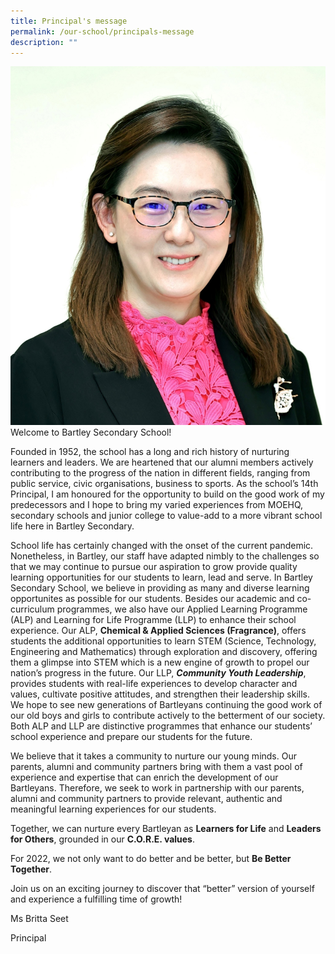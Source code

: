 ```yaml
---
title: Principal's message
permalink: /our-school/principals-message
description: ""
---
```

<div>
<div style="float: left">
<img src="/images/MsBrittaSeet%20cropped.jpg">	
	
</div>
<div>

Welcome to Bartley Secondary School!

Founded in 1952, the school has a long and rich history of nurturing learners and leaders. We are heartened that our alumni members actively contributing to the progress of the nation in different fields, ranging from public service, civic organisations, business to sports.  As the school’s 14th Principal, I am honoured for the opportunity to build on the good work of my predecessors and I hope to bring my varied experiences from MOEHQ, secondary schools and junior college to value-add to a more vibrant school life here in Bartley Secondary.

</div>
</div>

School life has certainly changed with the onset of the current pandemic. Nonetheless, in Bartley, our staff have adapted nimbly to the challenges so that we may continue to pursue our aspiration to grow provide quality learning opportunities for our students to learn, lead and serve. In Bartley Secondary School, we believe in providing as many and diverse learning opportunites as possible for our students. Besides our academic and co-curriculum programmes, we also have our Applied Learning Programme (ALP) and Learning for Life Programme (LLP) to enhance their school experience.  Our ALP, **Chemical &amp; Applied Sciences (Fragrance)**, offers students the additional opportunities to learn STEM (Science, Technology, Engineering and Mathematics) through exploration and discovery, offering them a glimpse into STEM which is a new engine of growth to propel our nation’s progress in the future. Our LLP, ***Community Youth Leadership***, provides students with real-life experiences to develop character and values, cultivate positive attitudes, and strengthen their leadership skills. We hope to see new generations of Bartleyans continuing the good work of our old boys and girls to contribute actively to the betterment of our society. Both ALP and LLP are distinctive programmes that enhance our students’ school experience and prepare our students for the future.

We believe that it takes a community to nurture our young minds. Our parents, alumni and community partners bring with them a vast pool of experience and expertise that can enrich the development of our Bartleyans.  Therefore, we seek to work in partnership with our parents, alumni and community partners to provide relevant, authentic and meaningful learning experiences for our students. 

Together, we can nurture every Bartleyan as **Learners for Life** and **Leaders for Others**, grounded in our **C.O.R.E. values**.

For 2022, we not only want to do better and be better, but **Be Better Together**.

Join us on an exciting journey to discover that “better” version of yourself and experience a fulfilling time of growth!

Ms Britta Seet

Principal